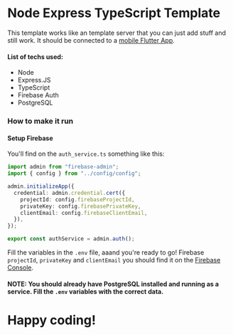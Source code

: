 # Node Express TypeScript Template

This template works like an template server that you can just add stuff and still work. It should be connected to a [mobile Flutter App](https://github.com/josemlegal/flutter_template_app).

#### List of techs used:

- Node
- Express.JS
- TypeScript
- Firebase Auth
- PostgreSQL

### How to make it run

#### Setup Firebase

You'll find on the `auth_service.ts` something like this:

```typescript
import admin from "firebase-admin";
import { config } from "../config/config";

admin.initializeApp({
  credential: admin.credential.cert({
    projectId: config.firebaseProjectId,
    privateKey: config.firebasePrivateKey,
    clientEmail: config.firebaseClientEmail,
  }),
});

export const authService = admin.auth();
```

Fill the variables in the `.env` file, aaand you're ready to go! Firebase `projectId`, `privateKey` and `clientEmail` you should find it on the [Firebase Console](https://console.firebase.google.com/u/0/).

#### **NOTE:** You should already have PostgreSQL installed and running as a service. Fill the `.env` variables with the correct data.

# Happy coding!
